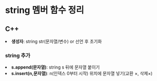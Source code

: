 <h1>string 멤버 함수 정리</h1>

<h2>C++</h2>

<li><b>생성자</b>: string str(문자열/변수) or 선언 후 초기화 </li>

<h3>string 추가</h3>
<li><b>s.append(문자열)</b>: string s 뒤에 문자열 붙이기</li>
<li><b>s.insert(n,문자열)</b>: n(인덱스 0부터 시작) 위치에 문자열 넣기(교환 ×, 삭제×)
